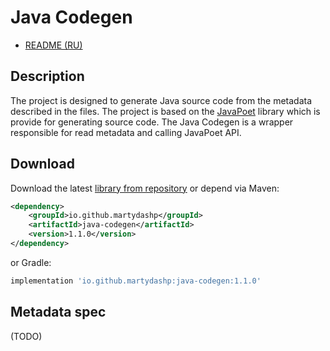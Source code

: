 # Java Codegen

 - [README (RU)](README_ru.md)

## Description

The project is designed to generate Java source code from the metadata described in the files.
The project is based on the [JavaPoet](https://github.com/square/javapoet) library which is provide for generating source code.
The Java Codegen is a wrapper responsible for read metadata  and calling JavaPoet API.

## Download

Download the latest [library from repository](https://repo.maven.apache.org/maven2/io/github/martydashp/java-codegen/) or depend via Maven:

```xml
<dependency>
    <groupId>io.github.martydashp</groupId>
    <artifactId>java-codegen</artifactId>
    <version>1.1.0</version>
</dependency>
```

or Gradle:
```groovy
implementation 'io.github.martydashp:java-codegen:1.1.0'
```

## Metadata spec

(TODO)

